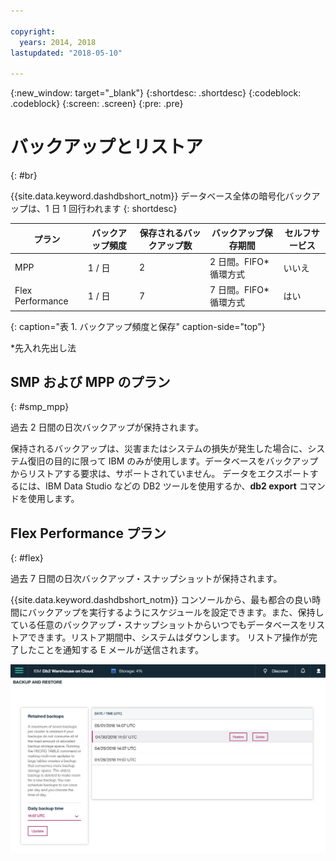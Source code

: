```yaml
---

copyright:
  years: 2014, 2018
lastupdated: "2018-05-10"

---
```


<!-- Attribute definitions --> 
{:new_window: target="_blank"}
{:shortdesc: .shortdesc}
{:codeblock: .codeblock}
{:screen: .screen}
{:pre: .pre}

# バックアップとリストア
{: #br}

{{site.data.keyword.dashdbshort_notm}} データベース全体の暗号化バックアップは、1 日 1 回行われます
{: shortdesc}

| プラン            | バックアップ頻度 | 保存されるバックアップ数   | バックアップ保存期間      | セルフサービス |
|-------------------|------------------|----------------------------|---------------------------|--------------|
| MPP               | 1 / 日           | 2                          | 2 日間。FIFO* 循環方式    | いいえ         |
| Flex Performance  | 1 / 日           | 7                          | 7 日間。FIFO* 循環方式    | はい           |
{: caption="表 1. バックアップ頻度と保存" caption-side="top"}

*先入れ先出し法

## SMP および MPP のプラン
{: #smp_mpp}

過去 2 日間の日次バックアップが保持されます。

保持されるバックアップは、災害またはシステムの損失が発生した場合に、システム復旧の目的に限って IBM のみが使用します。データベースをバックアップからリストアする要求は、サポートされていません。 データをエクスポートするには、IBM Data Studio などの DB2 ツールを使用するか、**db2 export** コマンドを使用します。 

## Flex Performance プラン
{: #flex}

過去 7 日間の日次バックアップ・スナップショットが保持されます。

{{site.data.keyword.dashdbshort_notm}} コンソールから、最も都合の良い時間にバックアップを実行するようにスケジュールを設定できます。また、保持している任意のバックアップ・スナップショットからいつでもデータベースをリストアできます。リストア期間中、システムはダウンします。 リストア操作が完了したことを通知する E メールが送信されます。

![Web コンソールの「バックアップとリストア」ページの表示](images/br.png)

